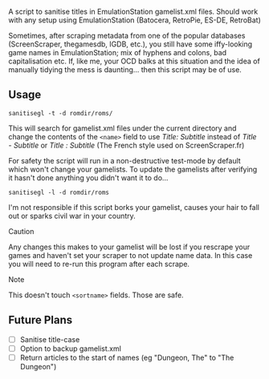 A script to sanitise titles in EmulationStation gamelist.xml files. Should work with any setup using EmulationStation (Batocera, RetroPie, ES-DE, RetroBat)

Sometimes, after scraping metadata from one of the popular databases (ScreenScraper, thegamesdb, IGDB, etc.), you still have some iffy-looking game names in EmulationStation; mix of hyphens and colons, bad capitalisation etc. If, like me, your OCD balks at this situation and the idea of manually tidying the mess is daunting... then this script may be of use.

## Usage ##

```
sanitisegl -t -d romdir/roms/
```
This will search for gamelist.xml files under the current directory and change the contents of the `<name>` field to use *Title: Subtitle* instead of *Title - Subtitle* or *Title : Subtitle* (The French style used on ScreenScraper.fr)

For safety the script will run in a non-destructive test-mode by default which won't change your gamelists. To update the gamelists after verifying it hasn't done anything you didn't want it to do...

```
sanitisegl -l -d romdir/roms
```

I'm not responsible if this script borks your gamelist, causes your hair to fall out or sparks civil war in your country.

> [!CAUTION]
> Any changes this makes to your gamelist will be lost if you rescrape your games and haven't set your scraper to not update name data. In this case you will need to re-run this program after each scrape.

> [!NOTE]
> This doesn't touch `<sortname>` fields. Those are safe.

## Future Plans ##

- [ ] Sanitise title-case
- [ ] Option to backup gamelist.xml
- [ ] Return articles to the start of names (eg "Dungeon, The" to "The Dungeon")
